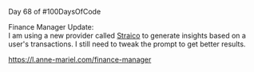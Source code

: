 Day 68 of #100DaysOfCode
  
Finance Manager Update:  
I am using a new provider called [Straico](https://www.linkedin.com/company/straico/) to generate insights based on a user's transactions. I still need to tweak the prompt to get better results.

https://l.anne-mariel.com/finance-manager